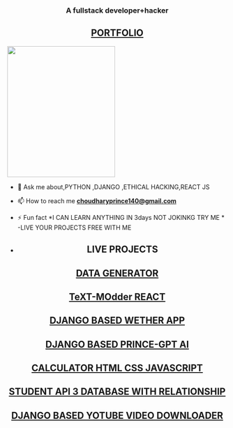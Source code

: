 
<h3 align="center">A fullstack developer+hacker</h3>
<center><h2><a href="https://prince-python.github.io/PrinceJat/" />PORTFOLIO</a></h2></center>
<img src="https://cdn.dribbble.com/users/2131993/screenshots/4948736/thoughtworks-gif_dribbble.gif" height="300px" width="70%">


- 💬 Ask me about,PYTHON ,DJANGO ,ETHICAL HACKING,REACT JS

- 📫 How to reach me **choudharyprince140@gmail.com**

- ⚡ Fun fact *I CAN LEARN ANYTHING IN 3days NOT JOKINKG TRY ME *
-LIVE YOUR PROJECTS FREE WITH ME 
- <center><h2>LIVE PROJECTS</h2></center>
<center><h2><a href="https://dark-fake.vercel.app/" />DATA GENERATOR </a></h2></center>
<center><h2><a href="https://prince-python.github.io/TEXT-Modder/" />TeXT-MOdder REACT</a></h2></center>
<center><h2><a href="https://live-wether-app-using-django-plaj.vercel.app/" />DJANGO BASED WETHER APP</a></h2></center>
<center><h2><a href="https://chat-gpt-clone-in-django-with-ai-generation.vercel.app/" />DJANGO BASED PRINCE-GPT AI </a></h2></center>
<center><h2><a href="https://princejathere.000webhostapp.com/calculator.php" />CALCULATOR HTML CSS JAVASCRIPT</a></h2></center>
<center><h2><a href="https://princestudentapi.onrender.com/" />STUDENT API 3 DATABASE WITH RELATIONSHIP</a></h2></center>
<center><h2><a href="https://django-youtube-video-downloader-atdfc96l1-prince-python.vercel.app/" />DJANGO BASED YOTUBE VIDEO DOWNLOADER</a></h2></center>








